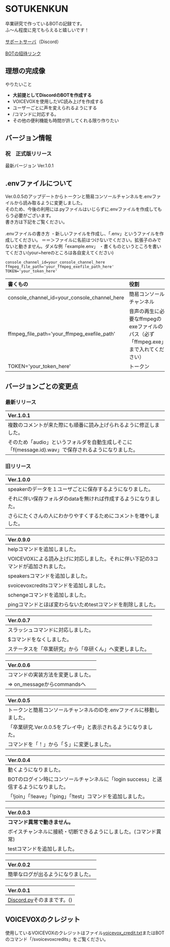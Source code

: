 # SOTUKENKUN
卒業研究で作っているBOTの記録です。<br>
ふ～ん程度に見てもらえると嬉しいです！<br>
<br>
[サポートサーバ](https://discord.gg/GdxpBmbdG7)（Discord）<br>
<br>
[BOTの招待リンク](https://discord.com/api/oauth2/authorize?client_id=1096786729593225266&permissions=8&scope=bot)
## 理想の完成像
やりたいこと
- **大前提としてDiscordのBOTを作成する**
- VOICEVOXを使用したVC読み上げを作成する
- ユーザーごとに声を変えられるようにする
- /コマンドに対応する。
- その他の便利機能も時間が許してくれる限り作りたい
## バージョン情報
### 祝　正式版リリース
最新バージョン Ver.1.0.1<br>
## .envファイルについて
Ver.0.0.5のアップデートからトークンと簡易コンソールチャンネルを.envファイルから読み取るように変更しました。<br>
そのため、今後の利用には.pyファイルはいじらずに.envファイルを作成してもらう必要がございます。<br>
書き方は下記をご覧ください。<br>
<br>
.envファイルの書き方
・新しいファイルを作成し、「.env」というファイルを作成してください。
＝＝＞ファイルに名前はつけないでください。拡張子のみでないと動きません。ダメな例「example.env」
・書くものというところを書いてください(your~hereのところは各自変えてください)
```env:.env
console_channel_id=your_console_channel_here
ffmpeg_file_path='your_ffmpeg_exefile_path_here'
TOKEN='your_token_here'
```
| 書くもの | 役割 |
| :--- | :--- |
| console_channel_id=your_console_channel_here | 簡易コンソールチャンネル |
| ffmpeg_file_path='your_ffmpeg_exefile_path' | 音声の再生に必要なffmpegのexeファイルのパス（必ず「ffmpeg.exe」まで入れてください） |
| TOKEN='your_token_here' | トークン |
## バージョンごとの変更点
### 最新リリース
| Ver.1.0.1 |
| :--- |
| 複数のコメントが来た際にも順番に読み上げられるように修正しました。 |
| そのため「audio」というフォルダを自動生成しそこに「f{message.id}.wav」で保存されるようになりました。 |
### 旧リリース
| Ver.1.0.0 |
| :--- |
| speakerのデータを１ユーザごとに保存するようになりました。 |
| それに伴い保存フォルダのdataを無ければ作成するようになりました。 |
| さらにたくさんの人にわかりやすくするためにコメントを増やしました。 |
####
| Ver.0.9.0 |
| :--- |
| helpコマンドを追加しました。 |
| VOICEVOXによる読み上げに対応しました。それに伴い下記の3コマンドが追加されました。 |
| speakersコマンドを追加しました。 |
| svoicevoxcreditsコマンドを追加しました。 |
| schengeコマンドを追加しました。 |
| pingコマンドとほぼ変わらないためtestコマンドを削除しました。 |
####
| Ver.0.0.7 |
| :--- |
| スラッシュコマンドに対応しました。 |
| $コマンドをなくしました。 |
| ステータスを「卒業研究」から「卒研くん」へ変更しました。 |
####
| Ver.0.0.6 |
| :--- |
| コマンドの実装方法を変更しました。 |
| => on_messageからcommandsへ |
####
| Ver.0.0.5 |
| :--- |
| トークンと簡易コンソールチャンネルのIDを.envファイルに移動しました。 |
| 「卒業研究.Ver.0.0.5をプレイ中」と表示されるようになりました。 |
| コマンドを「！」から「＄」に変更しました。 |
####
| Ver.0.0.4 |
| :--- |
| 動くようになりました。 |
| BOTのログイン時にコンソールチャンネルに「login success」と送信するようになりました。 |
| 「!join」「!leave」「!ping」「!test」コマンドを追加しました。 |
####
| Ver.0.0.3 |
| :--- |
| **コマンド異常で動きません。** |
| ボイスチャンネルに接続・切断できるようにしました。(コマンド異常) |
| testコマンドを追加しました。 |
####
| Ver.0.0.2 |
| :--- |
| 簡単なログが出るようになりました。 |
####
| Ver.0.0.1 |
| :--- |
| [Discord.py](https://discordpy.readthedocs.io/ja/latest/quickstart.html)そのままです。() |
## VOICEVOXのクレジット
使用しているVOICEVOXのクレジットはファイル[voicevox_credit.txt](https://github.com/Narukanono/SOTUKENKUN/blob/main/voicevox_credit.txt)またはBOTのコマンド「/svoicevoxcredits」をご覧ください。
